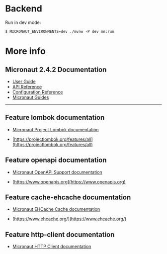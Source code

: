 # Backend

Run in dev mode:

```
$ MICRONAUT_ENVIRONMENTS=dev ./mvnw -P dev mn:run
```

# More info
## Micronaut 2.4.2 Documentation

- [User Guide](https://docs.micronaut.io/2.4.2/guide/index.html)
- [API Reference](https://docs.micronaut.io/2.4.2/api/index.html)
- [Configuration Reference](https://docs.micronaut.io/2.4.2/guide/configurationreference.html)
- [Micronaut Guides](https://guides.micronaut.io/index.html)
---

## Feature lombok documentation

- [Micronaut Project Lombok documentation](https://docs.micronaut.io/latest/guide/index.html#lombok)

- [https://projectlombok.org/features/all](https://projectlombok.org/features/all)

## Feature openapi documentation

- [Micronaut OpenAPI Support documentation](https://micronaut-projects.github.io/micronaut-openapi/latest/guide/index.html)

- [https://www.openapis.org](https://www.openapis.org)

## Feature cache-ehcache documentation

- [Micronaut EHCache Cache documentation](https://micronaut-projects.github.io/micronaut-cache/latest/guide/index.html#ehcache)

- [https://www.ehcache.org/](https://www.ehcache.org/)

## Feature http-client documentation

- [Micronaut HTTP Client documentation](https://docs.micronaut.io/latest/guide/index.html#httpClient)

